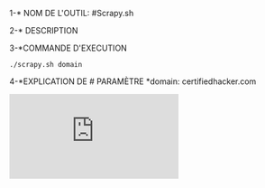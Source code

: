  1-* NOM DE L'OUTIL:
 #Scrapy.sh 

 2-* DESCRIPTION 

 
 3-*COMMANDE D'EXECUTION
   
```
./scrapy.sh domain

```

 4-*EXPLICATION DE # PARAMÈTRE
 *domain: certifiedhacker.com

![image](https://github.com/Hegeldirkk/scrapingshell/blob/lisezmoi-ghoze/scrapy.sh) 
